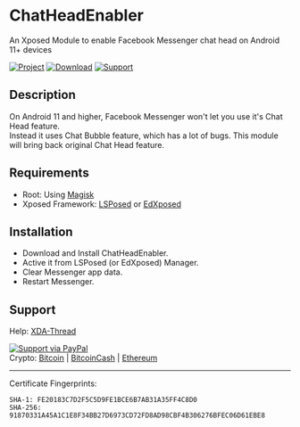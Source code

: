 ChatHeadEnabler
===============

An Xposed Module to enable Facebook Messenger chat head on Android 11+ devices

[![Project](https://img.shields.io/badge/Project-Active-darkcyan)](#)
[![Download](https://img.shields.io/github/v/release/NeonOrbit/ChatHeadEnabler?color=blue&label=Download&logo=Github&cacheSeconds=43200)](https://github.com/NeonOrbit/ChatHeadEnabler/releases/latest)
[![Support](https://img.shields.io/badge/Support-XDA-royalblue)](https://forum.xda-developers.com/t/4305391)

Description
-----------

On Android 11 and higher, Facebook Messenger won't let you use it's Chat Head feature.  
Instead it uses Chat Bubble feature, which has a lot of bugs. This module will bring back original Chat Head feature.


Requirements
------------

- Root: Using [Magisk](https://github.com/topjohnwu/Magisk)
- Xposed Framework: [LSPosed](https://github.com/LSPosed/LSPosed) or [EdXposed](https://github.com/ElderDrivers/EdXposed)


Installation
------------

- Download and Install ChatHeadEnabler.
- Active it from LSPosed (or EdXposed) Manager.
- Clear Messenger app data.
- Restart Messenger.

Support
-------

Help: [XDA-Thread](https://forum.xda-developers.com/t/4305391)

[![Support via PayPal](https://cdn.rawgit.com/twolfson/paypal-github-button/1.0.0/dist/button.svg)](https://www.paypal.me/N3onOrbit/)  
Crypto: [Bitcoin](https://explorer.bitcoin.com/btc/address/bc1qha53u7h4wed5h4z5mt9t4shfgf66vsy79v55qn) | [BitcoinCash](https://explorer.bitcoin.com/bch/address/bitcoincash:qpyk0wzc2syqg39msnjyg44z4qz9h34upyws7edefm) | [Ethereum](https://etherscan.io/address/0xe92961cc77c3195b8d493fF77aa7425FB9B253D8)

------------

Certificate Fingerprints:
```
SHA-1: FE20183C7D2F5C5D9FE1BCE6B7AB31A35FF4C8D0
SHA-256: 91870331A45A1C1E8F34BB27D6973CD72FD8AD98CBF4B306276BFEC06D61EBE8
```
